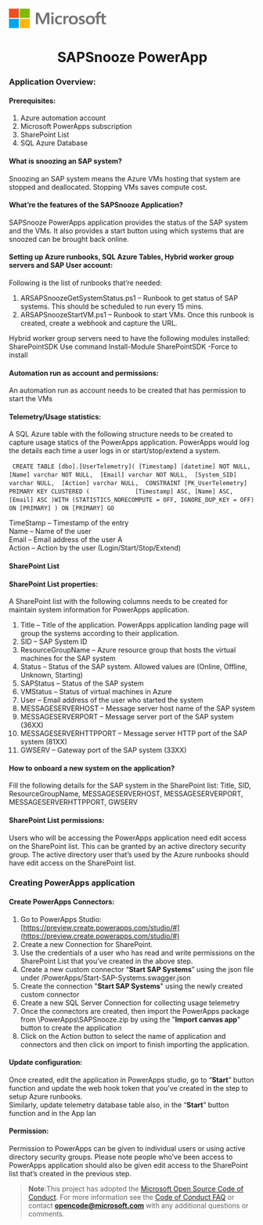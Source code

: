 ﻿<p align="left">
<img width="200" height="40" src="MD%20image/1.png"> 
</p>  
<p align="center">
<h1 align="center" >
    SAPSnooze PowerApp
</h1>
</p>

### **Application Overview:**
#### **Prerequisites:**
1.	Azure automation account
2.	Microsoft PowerApps subscription 
3.	SharePoint List 
4.	SQL Azure Database

#### **What is snoozing an SAP system?** 
Snoozing an SAP system means the Azure VMs hosting that system are stopped and deallocated. Stopping VMs saves compute cost.
#### **What’re the features of the SAPSnooze Application?** 
SAPSnooze PowerApps application provides the status of the SAP system and the VMs. It also provides a start button using which systems that are snoozed can be brought back online.
#### **Setting up Azure runbooks, SQL Azure Tables, Hybrid worker group servers and SAP User account:** 
Following is the list of runbooks that’re needed:
1.	ARSAPSnoozeGetSystemStatus.ps1 – Runbook to get status of SAP systems. This should be scheduled to run every 15 mins.
2.	ARSAPSnoozeStartVM.ps1 – Runbook to start VMs. Once this runbook is created, create a webhook and capture the URL.

Hybrid worker group servers need to have the following modules installed: SharePointSDK 
Use command Install-Module SharePointSDK -Force to install
#### **Automation run as account and permissions:** 
An automation run as account needs to be created that has permission to start the VMs
#### **Telemetry/Usage statistics:** 
A SQL Azure table with the following structure needs to be created to capture usage statics of the PowerApps application. PowerApps would log the details each time a user logs in or start/stop/extend a system. 

`` 
CREATE TABLE [dbo].[UserTelemetry]( [Timestamp] [datetime] NOT NULL, 
[Name] varchar NOT NULL, 
[Email] varchar NOT NULL, 
[System_SID] varchar NULL, 
[Action] varchar NULL, 
CONSTRAINT [PK_UserTelemetry] PRIMARY KEY CLUSTERED (             [Timestamp] ASC, [Name] ASC, [Email] ASC )WITH (STATISTICS_NORECOMPUTE = OFF, IGNORE_DUP_KEY = OFF) ON [PRIMARY] ) ON [PRIMARY] GO
`` 

TimeStamp – Timestamp of the entry  
Name – Name of the user  
Email – Email address of the user A  
Action – Action by the user (Login/Start/Stop/Extend)

#### **SharePoint List** 
#### **SharePoint List properties:** 
A SharePoint list with the following columns needs to be created for maintain system information for PowerApps application. 
1.	Title – Title of the application. PowerApps application landing page will group the systems according to their application. 
2.	SID – SAP System ID 
3.	ResourceGroupName – Azure resource group that hosts the virtual machines for the SAP system
4.	Status – Status of the SAP system. Allowed values are (Online, Offline, Unknown, Starting) 
5.	SAPStatus – Status of the SAP system 
6.	VMStatus – Status of virtual machines in Azure
7.	User – Email address of the user who started the system 
8.	MESSAGESERVERHOST – Message server host name of the SAP system
9.	MESSAGESERVERPORT – Message server port of the SAP system (36XX)
10.	MESSAGESERVERHTTPPORT – Message server HTTP port of the SAP system (81XX) 
11.	GWSERV – Gateway port of the SAP system (33XX)

#### **How to onboard a new system on the application?** 
Fill the following details for the SAP system in the SharePoint list: Title, SID, ResourceGroupName, MESSAGESERVERHOST, MESSAGESERVERPORT, MESSAGESERVERHTTPPORT, GWSERV
#### **SharePoint List permissions:** 
Users who will be accessing the PowerApps application need edit access on the SharePoint list. This can be granted by an active directory security group. The active directory user that’s used by the Azure runbooks should have edit access on the SharePoint list.
### **Creating PowerApps application** 
#### **Create PowerApps Connectors:** 
1.	Go to PowerApps Studio:
[https://preview.create.powerapps.com/studio/#](https://preview.create.powerapps.com/studio/#)
2.	Create a new Connection for SharePoint. 
3.	Use the credentials of a user who has read and write permissions on the SharePoint List that you’ve created in the above step.
4.	Create a new custom connector “**Start SAP Systems**” using the json file under /PowerApps/Start-SAP-Systems.swagger.json 
5.	Create the connection "**Start SAP Systems**" using the newly created custom connector 
6.	Create a new SQL Server Connection for collecting usage telemetry 
7.	Once the connectors are created, then import the PowerApps package from \PowerApps\SAPSnooze.zip by using the "**Import canvas app**" button to create the application
8.	Click on the Action button to select the name of application and connectors and then click on import to finish importing the application.  

#### **Update configuration:** 
 Once created, edit the application in PowerApps studio, go to “**Start**” button function and update the web hook token that you’ve created in the step to setup Azure runbooks.  
Similarly, update telemetry database table also, in the “**Start**” button function and in the App lan
#### **Permission:** 
Permission to PowerApps can be given to individual users or using active directory security groups. Please note people who’ve been access to PowerApps application should also be given edit access to the SharePoint list that’s created in the previous step.

> **Note**:This project has adopted the [Microsoft Open Source Code of Conduct](https://opensource.microsoft.com/codeofconduct/). For more information see the [Code of Conduct FAQ](https://opensource.microsoft.com/codeofconduct/faq/) or contact **opencode@microsoft.com** with any additional questions or comments.

